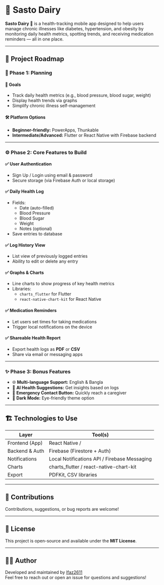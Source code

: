 # 💊 Sasto Dairy 

**Sasto Dairy 💊** is a health-tracking mobile app designed to help users manage chronic illnesses like diabetes, hypertension, and obesity by monitoring daily health metrics, spotting trends, and receiving medication reminders — all in one place.

---

## 🚀 Project Roadmap

### 🧩 Phase 1: Planning

#### 🎯 Goals

- Track daily health metrics (e.g., blood pressure, blood sugar, weight)
- Display health trends via graphs
- Simplify chronic illness self-management

#### 🛠️ Platform Options

- **Beginner-friendly:** PowerApps, Thunkable
- **Intermediate/Advanced:** Flutter or React Native with Firebase backend

---

### ⚙️ Phase 2: Core Features to Build

#### ✅ User Authentication

- Sign Up / Login using email & password
- Secure storage (via Firebase Auth or local storage)

#### ✅ Daily Health Log

- Fields:
  - Date (auto-filled)
  - Blood Pressure
  - Blood Sugar
  - Weight
  - Notes (optional)
- Save entries to database

#### ✅ Log History View

- List view of previously logged entries
- Ability to edit or delete any entry

#### ✅ Graphs & Charts

- Line charts to show progress of key health metrics
- Libraries:
  - `charts_flutter` for Flutter
  - `react-native-chart-kit` for React Native

#### ✅ Medication Reminders

- Let users set times for taking medications
- Trigger local notifications on the device

#### ✅ Shareable Health Report

- Export health logs as **PDF** or **CSV**
- Share via email or messaging apps

---

### ✨ Phase 3: Bonus Features

- 🌐 **Multi-language Support:** English & Bangla
- 🤖 **AI Health Suggestions:** Get insights based on logs
- 🚨 **Emergency Contact Button:** Quickly reach a caregiver
- 🌙 **Dark Mode:** Eye-friendly theme option

---

## 🏗️ Technologies to Use

| Layer               | Tool(s)                         |
|--------------------|----------------------------------|
| Frontend (App)     | React Native /   |
| Backend & Auth     | Firebase (Firestore + Auth)      |
| Notifications      | Local Notifications API / Firebase Messaging |
| Charts             | charts_flutter / react-native-chart-kit |
| Export             | PDFKit, CSV libraries             |

---

## 🤝 Contributions

Contributions, suggestions, or bug reports are welcome!

---

## 📄 License

This project is open-source and available under the **MIT License**.

---

## 🙋‍♀️ Author

Developed and maintained by [Ifaz2611](https://github.com/Ifaz2611)  
Feel free to reach out or open an issue for questions and suggestions!

